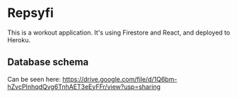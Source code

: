 # Repsyfi

This is a workout application. It's using Firestore and React, and deployed to Heroku.

## Database schema

Can be seen here: https://drive.google.com/file/d/1Q6bm-hZvcPInhqdQvg6TnhAET3eEyFFr/view?usp=sharing